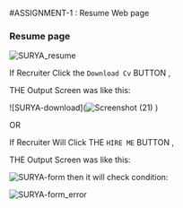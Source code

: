 #ASSIGNMENT-1 : Resume Web page

### Resume page 
![SURYA_resume](![assignment](https://user-images.githubusercontent.com/114049336/199411723-c9979ccd-511b-4522-83d9-fb182c72649e.png)
)









If Recruiter Click the `Download Cv` BUTTON ,

THE  Output Screen was  like this:



![SURYA-download](![Screenshot (21)](https://user-images.githubusercontent.com/114049336/199412080-ceb42fc1-49b3-4f4d-92ef-035f63ed3e3b.png)
)



OR

If Recruiter Will Click THE `HIRE ME` BUTTON ,

THE  Output Screen was  like this:




![SURYA-form](https://user-images.githubusercontent.com/111216133/191901866-87637444-db4b-4abb-854c-21222d632bf2.PNG)
then it will check condition:

![SURYA-form_error](https://user-images.githubusercontent.com/111216133/191901875-ae5a1bbb-39eb-42a1-87ab-a40f71478701.png)






                                                   
